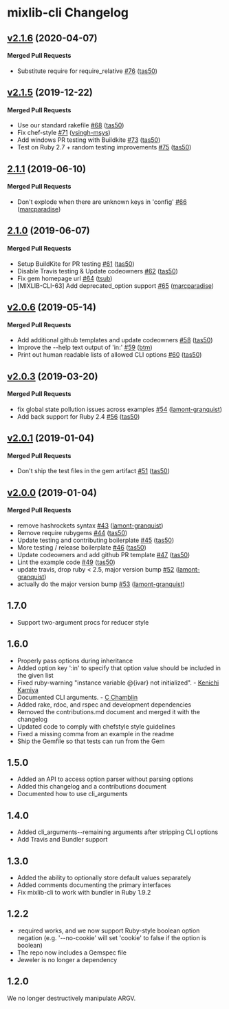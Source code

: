 # mixlib-cli Changelog

<!-- latest_release -->
<!-- latest_release -->

<!-- release_rollup -->
<!-- release_rollup -->

<!-- latest_stable_release -->
## [v2.1.6](https://github.com/chef/mixlib-cli/tree/v2.1.6) (2020-04-07)

#### Merged Pull Requests
- Substitute require for require_relative [#76](https://github.com/chef/mixlib-cli/pull/76) ([tas50](https://github.com/tas50))
<!-- latest_stable_release -->

## [v2.1.5](https://github.com/chef/mixlib-cli/tree/v2.1.5) (2019-12-22)

#### Merged Pull Requests
- Use our standard rakefile [#68](https://github.com/chef/mixlib-cli/pull/68) ([tas50](https://github.com/tas50))
- Fix chef-style [#71](https://github.com/chef/mixlib-cli/pull/71) ([vsingh-msys](https://github.com/vsingh-msys))
- Add windows PR testing with Buildkite [#73](https://github.com/chef/mixlib-cli/pull/73) ([tas50](https://github.com/tas50))
- Test on Ruby 2.7 + random testing improvements [#75](https://github.com/chef/mixlib-cli/pull/75) ([tas50](https://github.com/tas50))

## [2.1.1](https://github.com/chef/mixlib-cli/tree/2.1.1) (2019-06-10)

#### Merged Pull Requests
- Don&#39;t explode when there are unknown keys in &#39;config&#39; [#66](https://github.com/chef/mixlib-cli/pull/66) ([marcparadise](https://github.com/marcparadise))

## [2.1.0](https://github.com/chef/mixlib-cli/tree/2.1.0) (2019-06-07)

#### Merged Pull Requests
- Setup BuildKite for PR testing [#61](https://github.com/chef/mixlib-cli/pull/61) ([tas50](https://github.com/tas50))
- Disable Travis testing &amp; Update codeowners [#62](https://github.com/chef/mixlib-cli/pull/62) ([tas50](https://github.com/tas50))
- Fix gem homepage url [#64](https://github.com/chef/mixlib-cli/pull/64) ([tsub](https://github.com/tsub))
- [MIXLIB-CLI-63] Add deprecated_option support [#65](https://github.com/chef/mixlib-cli/pull/65) ([marcparadise](https://github.com/marcparadise))

## [v2.0.6](https://github.com/chef/mixlib-cli/tree/v2.0.6) (2019-05-14)

#### Merged Pull Requests
- Add additional github templates and update codeowners [#58](https://github.com/chef/mixlib-cli/pull/58) ([tas50](https://github.com/tas50))
- Improve the --help text output of &#39;in:&#39; [#59](https://github.com/chef/mixlib-cli/pull/59) ([btm](https://github.com/btm))
- Print out human readable lists of allowed CLI options [#60](https://github.com/chef/mixlib-cli/pull/60) ([tas50](https://github.com/tas50))

## [v2.0.3](https://github.com/chef/mixlib-cli/tree/v2.0.3) (2019-03-20)

#### Merged Pull Requests
- fix global state pollution issues across examples [#54](https://github.com/chef/mixlib-cli/pull/54) ([lamont-granquist](https://github.com/lamont-granquist))
- Add back support for Ruby 2.4 [#56](https://github.com/chef/mixlib-cli/pull/56) ([tas50](https://github.com/tas50))

## [v2.0.1](https://github.com/chef/mixlib-cli/tree/v2.0.1) (2019-01-04)

#### Merged Pull Requests
- Don&#39;t ship the test files in the gem artifact [#51](https://github.com/chef/mixlib-cli/pull/51) ([tas50](https://github.com/tas50))

## [v2.0.0](https://github.com/chef/mixlib-cli/tree/v2.0.0) (2019-01-04)

#### Merged Pull Requests
- remove hashrockets syntax [#43](https://github.com/chef/mixlib-cli/pull/43) ([lamont-granquist](https://github.com/lamont-granquist))
- Remove require rubygems [#44](https://github.com/chef/mixlib-cli/pull/44) ([tas50](https://github.com/tas50))
- Update testing and contributing boilerplate [#45](https://github.com/chef/mixlib-cli/pull/45) ([tas50](https://github.com/tas50))
- More testing / release boilerplate [#46](https://github.com/chef/mixlib-cli/pull/46) ([tas50](https://github.com/tas50))
- Update codeowners and add github PR template [#47](https://github.com/chef/mixlib-cli/pull/47) ([tas50](https://github.com/tas50))
- Lint the example code [#49](https://github.com/chef/mixlib-cli/pull/49) ([tas50](https://github.com/tas50))
- update travis, drop ruby &lt; 2.5, major version bump [#52](https://github.com/chef/mixlib-cli/pull/52) ([lamont-granquist](https://github.com/lamont-granquist))
- actually do the major version bump [#53](https://github.com/chef/mixlib-cli/pull/53) ([lamont-granquist](https://github.com/lamont-granquist))



## 1.7.0

- Support two-argument procs for reducer style

## 1.6.0

- Properly pass options during inheritance
- Added option key ':in' to specify that option value should be included in the given list
- Fixed ruby-warning "instance variable @{ivar} not initialized". - [Kenichi Kamiya](https://github.com/kachick)
- Documented CLI arguments. - [C Chamblin](https://github.com/chamblin)
- Added rake, rdoc, and rspec and development dependencies
- Removed the contributions.md document and merged it with the changelog
- Updated code to comply with chefstyle style guidelines
- Fixed a missing comma from an example in the readme
- Ship the Gemfile so that tests can run from the Gem

## 1.5.0

- Added an API to access option parser without parsing options
- Added this changelog and a contributions document
- Documented how to use cli_arguments

## 1.4.0

- Added cli_arguments--remaining arguments after stripping CLI options
- Add Travis and Bundler support

## 1.3.0

- Added the ability to optionally store default values separately
- Added comments documenting the primary interfaces
- Fix mixlib-cli to work with bundler in Ruby 1.9.2

## 1.2.2

- :required works, and we now support Ruby-style boolean option negation (e.g. '--no-cookie' will set 'cookie' to false if the option is boolean)
- The repo now includes a Gemspec file
- Jeweler is no longer a dependency

## 1.2.0

We no longer destructively manipulate ARGV.